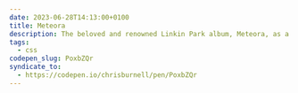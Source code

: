 ```yaml
---
date: 2023-06-28T14:13:00+0100
title: Meteora
description: The beloved and renowned Linkin Park album, Meteora, as a spinning CD case.
tags:
  - css
codepen_slug: PoxbZQr
syndicate_to:
  - https://codepen.io/chrisburnell/pen/PoxbZQr
---
```


<c-codepen slug="{{ codepen_slug }}"></c-codepen>
